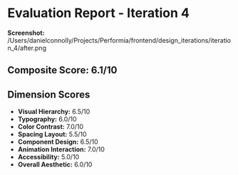 # Evaluation Report - Iteration 4

**Screenshot:** /Users/danielconnolly/Projects/Performia/frontend/design_iterations/iteration_4/after.png

## Composite Score: 6.1/10

## Dimension Scores

- **Visual Hierarchy:** 6.5/10
- **Typography:** 6.0/10
- **Color Contrast:** 7.0/10
- **Spacing Layout:** 5.5/10
- **Component Design:** 6.5/10
- **Animation Interaction:** 7.0/10
- **Accessibility:** 5.0/10
- **Overall Aesthetic:** 6.0/10
